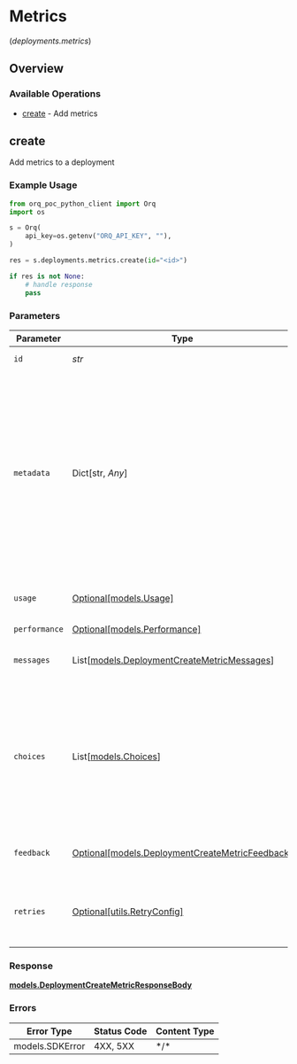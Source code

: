 # Metrics
(*deployments.metrics*)

## Overview

### Available Operations

* [create](#create) - Add metrics

## create

Add metrics to a deployment

### Example Usage

```python
from orq_poc_python_client import Orq
import os

s = Orq(
    api_key=os.getenv("ORQ_API_KEY", ""),
)

res = s.deployments.metrics.create(id="<id>")

if res is not None:
    # handle response
    pass

```

### Parameters

| Parameter                                                                                                                                                                                                | Type                                                                                                                                                                                                     | Required                                                                                                                                                                                                 | Description                                                                                                                                                                                              |
| -------------------------------------------------------------------------------------------------------------------------------------------------------------------------------------------------------- | -------------------------------------------------------------------------------------------------------------------------------------------------------------------------------------------------------- | -------------------------------------------------------------------------------------------------------------------------------------------------------------------------------------------------------- | -------------------------------------------------------------------------------------------------------------------------------------------------------------------------------------------------------- |
| `id`                                                                                                                                                                                                     | *str*                                                                                                                                                                                                    | :heavy_check_mark:                                                                                                                                                                                       | Deployment ID                                                                                                                                                                                            |
| `metadata`                                                                                                                                                                                               | Dict[str, *Any*]                                                                                                                                                                                         | :heavy_minus_sign:                                                                                                                                                                                       | Your own custom key-value pairs can be attached to the logs. This is useful for storing additional information related to your interactions with the LLM providers or specifics within your application. |
| `usage`                                                                                                                                                                                                  | [Optional[models.Usage]](../../models/usage.md)                                                                                                                                                          | :heavy_minus_sign:                                                                                                                                                                                       | Usage statistics to add to the deployment                                                                                                                                                                |
| `performance`                                                                                                                                                                                            | [Optional[models.Performance]](../../models/performance.md)                                                                                                                                              | :heavy_minus_sign:                                                                                                                                                                                       | N/A                                                                                                                                                                                                      |
| `messages`                                                                                                                                                                                               | List[[models.DeploymentCreateMetricMessages](../../models/deploymentcreatemetricmessages.md)]                                                                                                            | :heavy_minus_sign:                                                                                                                                                                                       | A list of messages sent to the model.                                                                                                                                                                    |
| `choices`                                                                                                                                                                                                | List[[models.Choices](../../models/choices.md)]                                                                                                                                                          | :heavy_minus_sign:                                                                                                                                                                                       | A list of completion choices. If you are using a `completion` model then you must provide the `completion content` with the chat completion format                                                       |
| `feedback`                                                                                                                                                                                               | [Optional[models.DeploymentCreateMetricFeedback]](../../models/deploymentcreatemetricfeedback.md)                                                                                                        | :heavy_minus_sign:                                                                                                                                                                                       | Feedback from the user on the completion                                                                                                                                                                 |
| `retries`                                                                                                                                                                                                | [Optional[utils.RetryConfig]](../../models/utils/retryconfig.md)                                                                                                                                         | :heavy_minus_sign:                                                                                                                                                                                       | Configuration to override the default retry behavior of the client.                                                                                                                                      |

### Response

**[models.DeploymentCreateMetricResponseBody](../../models/deploymentcreatemetricresponsebody.md)**

### Errors

| Error Type      | Status Code     | Content Type    |
| --------------- | --------------- | --------------- |
| models.SDKError | 4XX, 5XX        | \*/\*           |